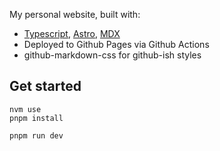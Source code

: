 My personal website, built with:

- [Typescript](https://www.typescriptlang.org/), [Astro](https://astro.build/), [MDX](https://mdxjs.com/docs/what-is-mdx)
- Deployed to Github Pages via Github Actions
- github-markdown-css for github-ish styles

## Get started

```
nvm use
pnpm install

pnpm run dev
```
